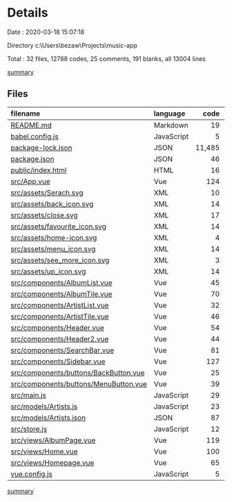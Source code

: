 # Details

Date : 2020-03-18 15:07:18

Directory c:\Users\bezaw\Projects\music-app

Total : 32 files,  12788 codes, 25 comments, 191 blanks, all 13004 lines

[summary](results.md)

## Files
| filename | language | code | comment | blank | total |
| :--- | :--- | ---: | ---: | ---: | ---: |
| [README.md](/README.md) | Markdown | 19 | 0 | 6 | 25 |
| [babel.config.js](/babel.config.js) | JavaScript | 5 | 0 | 1 | 6 |
| [package-lock.json](/package-lock.json) | JSON | 11,485 | 0 | 1 | 11,486 |
| [package.json](/package.json) | JSON | 46 | 0 | 1 | 47 |
| [public/index.html](/public/index.html) | HTML | 16 | 1 | 1 | 18 |
| [src/App.vue](/src/App.vue) | Vue | 124 | 5 | 25 | 154 |
| [src/assets/Serach.svg](/src/assets/Serach.svg) | XML | 10 | 0 | 1 | 11 |
| [src/assets/back_icon.svg](/src/assets/back_icon.svg) | XML | 14 | 0 | 1 | 15 |
| [src/assets/close.svg](/src/assets/close.svg) | XML | 17 | 0 | 1 | 18 |
| [src/assets/favourite_icon.svg](/src/assets/favourite_icon.svg) | XML | 14 | 0 | 1 | 15 |
| [src/assets/home-icon.svg](/src/assets/home-icon.svg) | XML | 4 | 0 | 1 | 5 |
| [src/assets/menu_icon.svg](/src/assets/menu_icon.svg) | XML | 14 | 0 | 1 | 15 |
| [src/assets/see_more_icon.svg](/src/assets/see_more_icon.svg) | XML | 3 | 0 | 1 | 4 |
| [src/assets/up_icon.svg](/src/assets/up_icon.svg) | XML | 14 | 0 | 1 | 15 |
| [src/components/AlbumList.vue](/src/components/AlbumList.vue) | Vue | 45 | 2 | 8 | 55 |
| [src/components/AlbumTile.vue](/src/components/AlbumTile.vue) | Vue | 70 | 0 | 13 | 83 |
| [src/components/ArtistList.vue](/src/components/ArtistList.vue) | Vue | 32 | 0 | 7 | 39 |
| [src/components/ArtistTile.vue](/src/components/ArtistTile.vue) | Vue | 46 | 0 | 2 | 48 |
| [src/components/Header.vue](/src/components/Header.vue) | Vue | 54 | 0 | 10 | 64 |
| [src/components/Header2.vue](/src/components/Header2.vue) | Vue | 44 | 0 | 8 | 52 |
| [src/components/SearchBar.vue](/src/components/SearchBar.vue) | Vue | 81 | 0 | 15 | 96 |
| [src/components/Sidebar.vue](/src/components/Sidebar.vue) | Vue | 127 | 3 | 19 | 149 |
| [src/components/buttons/BackButton.vue](/src/components/buttons/BackButton.vue) | Vue | 25 | 0 | 5 | 30 |
| [src/components/buttons/MenuButton.vue](/src/components/buttons/MenuButton.vue) | Vue | 39 | 1 | 5 | 45 |
| [src/main.js](/src/main.js) | JavaScript | 29 | 1 | 4 | 34 |
| [src/models/Artists.js](/src/models/Artists.js) | JavaScript | 23 | 6 | 5 | 34 |
| [src/models/Artists.json](/src/models/Artists.json) | JSON | 87 | 0 | 0 | 87 |
| [src/store.js](/src/store.js) | JavaScript | 12 | 0 | 2 | 14 |
| [src/views/AlbumPage.vue](/src/views/AlbumPage.vue) | Vue | 119 | 1 | 21 | 141 |
| [src/views/Home.vue](/src/views/Home.vue) | Vue | 100 | 2 | 11 | 113 |
| [src/views/Homepage.vue](/src/views/Homepage.vue) | Vue | 65 | 1 | 13 | 79 |
| [vue.config.js](/vue.config.js) | JavaScript | 5 | 2 | 0 | 7 |

[summary](results.md)